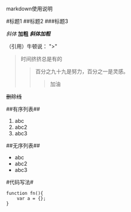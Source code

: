 markdown使用说明

#标题1 
##标题2
###标题3

*斜体*
**加粗**
***斜体加粗***

（引用）牛顿说：
">"
>时间挤挤总是有的
>>百分之九十九是努力，百分之一是灵感。
>>>加油

~~删除线~~

##有序列表##
1. abc
2. abc2
3. abc3

##无序列表##
- abc
- abc2
- abc3

#代码写法#
```
function fn(){
	var a = {};
}
```
